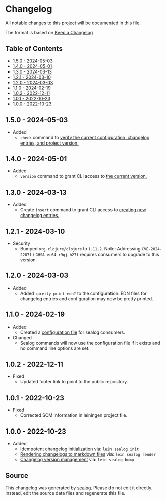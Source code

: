 # Changelog

All notable changes to this project will be documented in this file.

The format is based on [Keep a Changelog](https://keepachangelog.com/en/1.0.0/)

## Table of Contents

* [1.5.0 - 2024-05-03](#150---2024-05-03)
* [1.4.0 - 2024-05-01](#140---2024-05-01)
* [1.3.0 - 2024-03-13](#130---2024-03-13)
* [1.2.1 - 2024-03-10](#121---2024-03-10)
* [1.2.0 - 2024-03-03](#120---2024-03-03)
* [1.1.0 - 2024-02-19](#110---2024-02-19)
* [1.0.2 - 2022-12-11](#102---2022-12-11)
* [1.0.1 - 2022-10-23](#101---2022-10-23)
* [1.0.0 - 2022-10-23](#100---2022-10-23)

## 1.5.0 - 2024-05-03

* Added
  * `check` command to [verify the current configuration, changelog entries, and project version.](https://github.com/Wall-Brew-Co/lein-sealog#check-sealog-configuration)

## 1.4.0 - 2024-05-01

* Added
  * `version` command to grant CLI access to [the current version.](https://github.com/Wall-Brew-Co/lein-sealog#view-version-information)

## 1.3.0 - 2024-03-13

* Added
  * Create `insert` command to grant CLI access to [creating new changelog entries.](https://github.com/Wall-Brew-Co/lein-sealog#inserting-new-change-entries)

## 1.2.1 - 2024-03-10

* Security
  * Bumped `org.clojure/clojure` to `1.11.2`. Note: Addressing `CVE-2024-22871` / `GHSA-vr64-r9qj-h27f` requires consumers to upgrade to this version.

## 1.2.0 - 2024-03-03

* Added
  * Added `:pretty-print-edn?` to the configuration. EDN files for changelog entries and configuration may now be pretty printed.

## 1.1.0 - 2024-02-19

* Added
  * Created a [configuration file](https://github.com/Wall-Brew-Co/lein-sealog?tab=readme-ov-file#configuration) for sealog consumers.
* Changed
  * Sealog commands will now use the configuration file if it exists and no command line options are set.

## 1.0.2 - 2022-12-11

* Fixed
  * Updated footer link to point to the public repository.

## 1.0.1 - 2022-10-23

* Fixed
  * Corrected SCM information in leiningen project file.

## 1.0.0 - 2022-10-23

* Added
  * Idempotent changelog [initialization](https://github.com/Wall-Brew-Co/lein-sealog?tab=readme-ov-file#initialize-sealog) via: `lein sealog init`
  * [Rendering changelogs to markdown files](https://github.com/Wall-Brew-Co/lein-sealog?tab=readme-ov-file#render-changelog) via: `lein sealog render`
  * [Changelog version management](https://github.com/Wall-Brew-Co/lein-sealog?tab=readme-ov-file#bump-version) via: `lein sealog bump`

## Source

This changelog was generated by [sealog.](https://github.com/Wall-Brew-Co/lein-sealog)
Please do not edit it directly. Instead, edit the source data files and regenerate this file.
